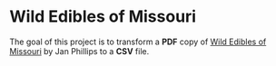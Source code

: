 # Wild Edibles of Missouri
The goal of this project is to transform a **PDF** copy of [Wild Edibles of Missouri](https://nature.mdc.mo.gov/discover-nature/recipes/wild-edibles-missouri) by Jan Phillips to a **CSV** file.

